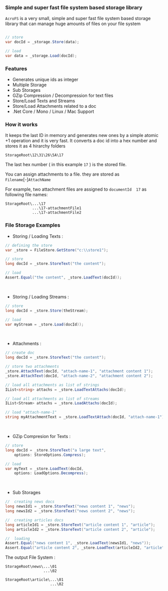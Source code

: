 
### Simple and super fast file system based storage library

`AcroFS` is a very small, simple and super fast file system based storage library that can manage huge amounts of files on your file system




``` csharp

// store
var docId = _storage.Store(data);

// load
var data = _storage.Load(docId);

```


### Features
- Generates unique ids as integer
- Multiple Storage
- Sub Storages
- GZip Compression / Decompression for text files
- Store/Load Texts and Streams
- Store/Load Attachments related to a doc
- .Net Core / Mono / Linux / Mac Support 

### How it works

It keeps the last ID in memory and generates new ones by a simple atomic +1 operation and it is very fast.
It converts a doc id into a hex number and stores it as 4 hirarchy folders

    StorageRoot\12\31\26\5A\17

The last hex number ( in this example `17` ) is the stored file.

[//]: # ( By default configuration it currently can store billions of files or even more, simply by changing the configuration!)

You can assign attachments to a file. they are stored as `Filename`[-]`AttachName`

For example, two attachment files are assigned to `documentId  17`  as following file names:

```
StorageRoot\...\17
            ...\17-attachmentFile1
            ...\17-attachmentFile2
````


### File Storage Examples
- Storing / Loading Texts :
``` csharp
// defining the store
var _store = FileStore.GetStore("c:\\store1");

// store    
long docId = _store.StoreText("the content");

// load
Assert.Equal("the content", _store.LoadText(docId));
```
 <br/>

- Storing / Loading Streams :
``` csharp
// store    
long docId = _store.Store(theStream);

// load
var myStream = _store.Load(docId));
```
<br/>

- Attachments :
``` csharp
// create doc
long docId = _store.StoreText("the content");

// store two attachments
_store.AttachText(docId, "attach-name-1", "attachment content 1");
_store.AttachText(docId, "attach-name-2", "attachment content 2");

// load all attachments as list of strings
IList<string> attachs = _store.LoadTextAttachs(docId);

// load all attachments as list of streams
IList<Stream> attachs = _store.LoadAttachs(docId);

// load "attach-name-1" 
string myAttachmentText = _store.LoadTextAttach(docId, "attach-name-1");

```

<br/>

- GZip Compresion for Texts :
``` csharp
// store    
long docId = _store.StoreText("a large text", 
    options: StoreOptions.Compress);

// load
var myText = _store.LoadText(docId, 
    options: LoadOptions.Decompress);
```

<br/>

- Sub Storages 
``` csharp
//  creating news docs
long newsId1 = _store.StoreText("news content 1", "news");
long newsId2 = _store.StoreText("news content 2", "news");

//  creating articles docs
long articleId1 = _store.StoreText("article content 1", "article");
long articleId2 = _store.StoreText("article content 2", "article");

//  loading
Assert.Equal("news content 1", _store.LoadText(newsId1, "news"));
Assert.Equal("article content 2", _store.LoadText(articleId2, "article"));


```
The output File System :

```
StorageRoot\news\...\01
                 ...\02

StorageRoot\article\...\01
                    ...\02
````




